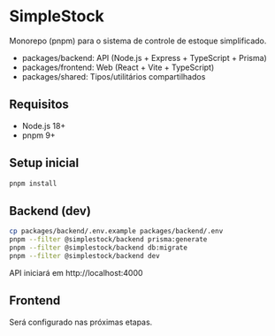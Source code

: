 # SimpleStock

Monorepo (pnpm) para o sistema de controle de estoque simplificado.

- packages/backend: API (Node.js + Express + TypeScript + Prisma)
- packages/frontend: Web (React + Vite + TypeScript)
- packages/shared: Tipos/utilitários compartilhados

## Requisitos
- Node.js 18+
- pnpm 9+

## Setup inicial
```bash
pnpm install
```

## Backend (dev)
```bash
cp packages/backend/.env.example packages/backend/.env
pnpm --filter @simplestock/backend prisma:generate
pnpm --filter @simplestock/backend db:migrate
pnpm --filter @simplestock/backend dev
```

API iniciará em http://localhost:4000

## Frontend
Será configurado nas próximas etapas.
